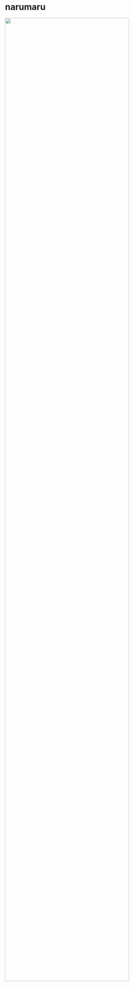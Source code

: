 # narumaru
<div>
   <img src="https://github.com/kihwanyu/narumaru/issues/9" width="90%"></img>
</div>
